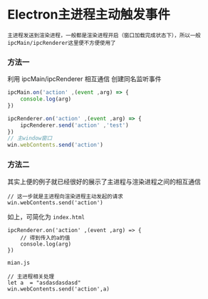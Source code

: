 # Electron主进程主动触发事件
```
主进程发送到渲染进程，一般都是渲染进程开启（窗口加载完成状态下），所以一般 ipcMain/ipcRenderer这里便不方便使用了
```

### 方法一
利用 ipcMain/ipcRenderer 相互通信
创建同名监听事件
```javascript
ipcMain.on('action' ,(event ,arg) => {
    console.log(arg)
})

ipcRenderer.on('action' ,(event ,arg) => {
    ipcRenderer.send('action' ,'test')
})
// 主window窗口
win.webContents.send('action')
```
### 方法二
其实上便的例子就已经很好的展示了主进程与渲染进程之间的相互通信
```
// 这一步就是主进程向渲染进程主动发起的请求
win.webContents.send('action')
```
如上，可简化为
`index.html`
```
ipcRenderer.on('action' ,(event ,arg) => {
    // 得到传入的a的值
    console.log(arg)
})
```
`mian.js`
```
// 主进程相关处理
let a  = "asdasdasdasd"
win.webContents.send('action',a)
```